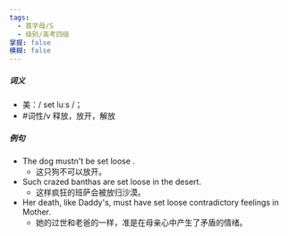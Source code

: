 ```yaml
---
tags:
  - 首字母/S
  - 级别/高考四级
掌握: false
模糊: false
---
```

##### 词义
- 美：/ set luːs /；
- #词性/v  释放，放开，解放
##### 例句
- The dog mustn't be set loose .
	- 这只狗不可以放开。
- Such crazed banthas are set loose in the desert.
	- 这样疯狂的班萨会被放归沙漠。
- Her death, like Daddy's, must have set loose contradictory feelings in Mother.
	- 她的过世和老爸的一样，准是在母亲心中产生了矛盾的情绪。
